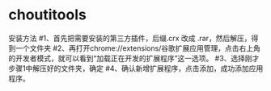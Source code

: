 # choutitools
安装方法
#1、首先把需要安装的第三方插件，后缀.crx 改成 .rar，然后解压，得到一个文件夹
#2、再打开chrome://extensions/谷歌扩展应用管理，点击右上角的开发者模式，就可以看到“加载正在开发的扩展程序”这一选项。
#3、选择刚才步骤1中解压好的文件夹，确定
#4、确认新增扩展程序，点击添加，成功添加应用程序。
